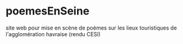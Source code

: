 # poemesEnSeine
site web pour mise en scène de poèmes sur les lieux touristiques de l'agglomération havraise (rendu CESI)
